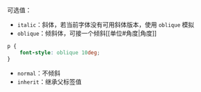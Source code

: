 可选值：
- `italic`：斜体，若当前字体没有可用斜体版本，使用 `oblique` 模拟
- `oblique`：倾斜体，可接一个倾斜[[单位#角度|角度]]

```CSS
p {
    font-style: oblique 10deg;
}
```

- `normal`：不倾斜
- `inherit`：继承父标签值